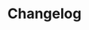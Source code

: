 # Changelog

<!--

Changelog follow the https://keepachangelog.com/ standard (at least the headers)

This allow to:

* auto-parsing release notes during the automated releases from github-action:
  https://github.com/marketplace/actions/pypi-github-auto-release
* Have clickable headers in the rendered markdown

To release a new version (e.g. from `1.0.0` -> `2.0.0`):

* Create a new `# [2.0.0] - YYYY-MM-DD` header and add the current
  `[Unreleased]` notes.
* At the end of the file:
  * Define the new link url:
  `[2.0.0]: https://github.com/google-research/swirl_lm/compare/v1.0.0...v2.0.0`
  * Update the `[Unreleased]` url: `v1.0.0...HEAD` -> `v2.0.0...HEAD`

## [Unreleased]
* Fixing pyproject.toml: 1. Correcting the dependent package absl to absl-py.
 2. Adding back optional-dependencies.
## [0.0.0] - 2022-08-15

* Initial release

[Unreleased]: https://github.com/google-research/swirl_lm/compare/v0.0.0...HEAD
[0.0.0]: https://github.com/google-research/swirl_lm/releases/tag/v0.0.0

-->
